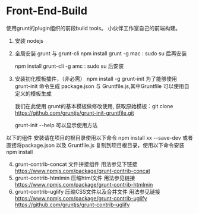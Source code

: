 Front-End-Build
==============

使用grunt的plugin组织的前段build tools。 小伙伴工作室自己的前端构建。


1. 安装 nodejs 

2. 全局安装 grunt 与 grunt-cli
	npm install grunt -g
	mac : sudo su 后再安装
  
  	npm install grunt-cli -g 
  	amc : sudo su 后安装
3. 安装初化模板插件，（非必需）
	npm install -g grunt-init 
	为了能够使用 grunt-init 命令生成 package.json 与 Gruntfile.js,其中Gruntfile 可以使用自定义的模板生成

	我们在此使用 grunt的基本模板做修改使用,
	获取原始模板：git clone https://github.com/gruntjs/grunt-init-gruntfile.git
	
	grunt-init --help 可以显示使用方法

以下的组件 安装请在项目的根目录使用以下命令
	npm install xx --save-dev
或者直接将package.json 以及 Gruntfile.js 复制到项目根目录，使用以下命令安装
	npm install 

4. grunt-contrib-concat 文件拼接组件
	用法参见下链接
	https://www.npmjs.com/package/grunt-contrib-concat
5. grunt-contrib-htmlmin 压缩html文件
	用法参见链接
	https://www.npmjs.com/package/grunt-contrib-htmlmin
6. grunt-contrib-uglify 压缩CSS文件以及合并文件
	用法参见链接
	https://www.npmjs.com/package/grunt-contrib-uglify
	https://github.com/gruntjs/grunt-contrib-uglify



